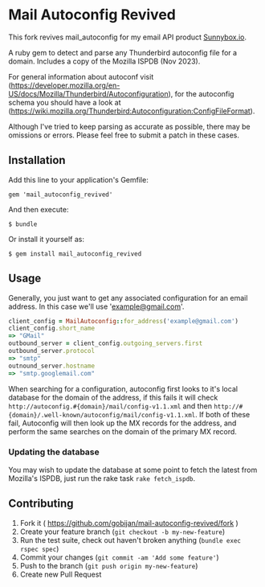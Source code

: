 # Mail Autoconfig Revived

This fork revives mail_autoconfig for my email API product [Sunnybox.io](https://sunnybox.io).

A ruby gem to detect and parse any Thunderbird autoconfig file for a domain. Includes a copy of the Mozilla ISPDB (Nov 2023).

For general information about autoconf visit (https://developer.mozilla.org/en-US/docs/Mozilla/Thunderbird/Autoconfiguration),
for the autoconfig schema you should have a look at (https://wiki.mozilla.org/Thunderbird:Autoconfiguration:ConfigFileFormat).

Although I've tried to keep parsing as accurate as possible, there may be omissions or errors. Please feel free
to submit a patch in these cases.

## Installation

Add this line to your application's Gemfile:

    gem 'mail_autoconfig_revived'

And then execute:

    $ bundle

Or install it yourself as:

    $ gem install mail_autoconfig_revived

## Usage

Generally, you just want to get any associated configuration for an email address. In this case we'll use
'example@gmail.com'.

```ruby
client_config = MailAutoconfig::for_address('example@gmail.com')
client_config.short_name
=> "GMail"
outbound_server = client_config.outgoing_servers.first
outbound_server.protocol
=> "smtp"
outnound_server.hostname
=> "smtp.googlemail.com"
```

When searching for a configuration, autoconfig first looks to it's local database for the domain of the address,
if this fails it will check `http://autoconfig.#{domain}/mail/config-v1.1.xml` and then 
`http://#{domain}/.well-known/autoconfig/mail/config-v1.1.xml`. If both of these fail, Autoconfig will then look up
the MX records for the address, and perform the same searches on the domain of the primary MX record.

### Updating the database
You may wish to update the database at some point to fetch the latest from Mozilla's ISPDB,
just run the rake task `rake fetch_ispdb`.

## Contributing

1. Fork it ( https://github.com/gobijan/mail-autoconfig-revived/fork )
2. Create your feature branch (`git checkout -b my-new-feature`)
2. Run the test suite, check out haven't broken anything (`bundle exec rspec spec`)
3. Commit your changes (`git commit -am 'Add some feature'`)
4. Push to the branch (`git push origin my-new-feature`)
5. Create new Pull Request
